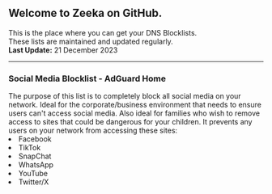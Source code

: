 <h2>Welcome to Zeeka on GitHub.<br></h2>
This is the place where you can get your DNS Blocklists.<br>
These lists are maintained and updated regularly.<br>
<b>Last Update:</b> 21 December 2023
<hr>
<h3>Social Media Blocklist - AdGuard Home</h3>
The purpose of this list is to completely block all social media on your network. Ideal for the corporate/business environment that needs to ensure users can't access social media. Also ideal for families who wish to remove access to sites that could be dangerous for your children. It prevents any users on your network from accessing these sites:<br>
<li>Facebook</li>
<li>TikTok</li>
<li>SnapChat</li>
<li>WhatsApp</li>
<li>YouTube</li>
<li>Twitter/X</li>
<br>
